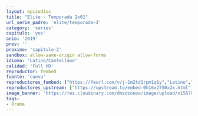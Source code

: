 ```yaml
---
layout: episodios
title: "Elite - Temporada 2x01"
url_serie_padre: 'elite/temporada-2'
category: 'series'
capitulo: 'yes'
anio: '2019'
prev: ''
proximo: 'capitulo-2'
sandbox: allow-same-origin allow-forms
idioma: 'Latino/Castellano'
calidad: 'Full HD'
reproductor: fembed
fuente: 'cueva'
reproductores_fembed: ["https://feurl.com/v/j-1m2td1rpm1q1y","Latino","https://myurlshort.live/v/xkndya53wj7161p","Latino","https://feurl.com/v/lg-y5bn2lp3k3dw","Latino","https://myurlshort.live/v/zm1r4cj264qlr45","Castellano","https://api.cuevana3.io/stream/index.php?file=ek5lbm9xYWNrS0xYMTZLa2xNbkdvY3ZTb3BtZng4TGp6ZFpobGFMUGtPUFgzSmFhbk1XTzVkblBtS1JnbEplb21KUm5ZSlRTMGViVTBxZGdsdEhPb3RqWGFtTm1scHFqbk1LR2gzV3l3THVvd29aaVpjR21vNVdSb0tKbmhkZlUwTXlYb1hmSDFOZkpuV1JuYTVTWHA1dVdZMnR5MHREbTJNS25xNlBIbnViSjFaeVg","Castellano","https://feurl.com/v/dkwj4sxq-l24w3x","Castellano","https://feurl.com/v/q2l2wcewe7djqj5","Castellano","https://feurl.com/v/yx7gkie6x45wey6","Castellano","https://mstream.website/x113uxb16qql","Castellano","https://mstream.website/5t46al28mnmt","Castellano"]
reproductores_upstream: ["https://upstream.to/embed-0h16x2750x2x.html","Latino","https://upstream.to/embed-pbi9w56hm5xr.html","Castellano"]
image_banner: 'https://res.cloudinary.com/dmsdzouoo/image/upload/v1567919047/Elite-temporada-2-castellano-online-min_a2xd2n.jpg'
tags:
- Drama
---
```












